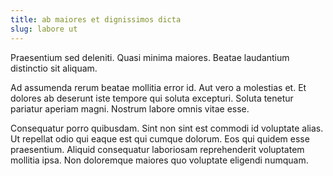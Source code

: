 ```yaml
---
title: ab maiores et dignissimos dicta
slug: labore ut
---
```


Praesentium sed deleniti. Quasi minima maiores. Beatae laudantium distinctio sit aliquam.

Ad assumenda rerum beatae mollitia error id. Aut vero a molestias et. Et dolores ab deserunt iste tempore qui soluta excepturi. Soluta tenetur pariatur aperiam magni. Nostrum labore omnis vitae esse.

Consequatur porro quibusdam. Sint non sint est commodi id voluptate alias. Ut repellat odio qui eaque est qui cumque dolorum. Eos qui quidem esse praesentium. Aliquid consequatur laboriosam reprehenderit voluptatem mollitia ipsa. Non doloremque maiores quo voluptate eligendi numquam.
